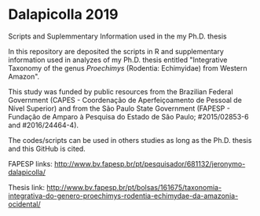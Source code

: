 # Dalapicolla 2019
Scripts and Suplemmentary Information used in the my Ph.D. thesis

In this repository are deposited the scripts in R and supplementary information used in analyzes of my Ph.D. thesis entitled "Integrative Taxonomy of the genus <i>Proechimys</i> (Rodentia: Echimyidae) from Western Amazon".

This study was funded by public resources from the Brazilian Federal Government (CAPES - Coordenação de Aperfeiçoamento de Pessoal de Nível Superior) and from the São Paulo State Government (FAPESP - Fundação de Amparo à Pesquisa do Estado de São Paulo; #2015/02853-6 and #2016/24464-4).

The codes/scripts can be used in others studies as long as the Ph.D. thesis and this GitHub is cited.

FAPESP links:
http://www.bv.fapesp.br/pt/pesquisador/681132/jeronymo-dalapicolla/

Thesis link:
http://www.bv.fapesp.br/pt/bolsas/161675/taxonomia-integrativa-do-genero-proechimys-rodentia-echimydae-da-amazonia-ocidental/
